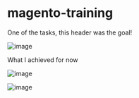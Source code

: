 # magento-training

One of the tasks, this header was the goal!

![image](https://user-images.githubusercontent.com/82476805/193666392-c191befd-648e-4016-ae4a-960c2309b2cd.png)

What I achieved for now

![image](https://user-images.githubusercontent.com/82476805/193666708-a3bf3424-c4b3-42a5-9fe9-106e52c46e12.png)

![image](https://user-images.githubusercontent.com/82476805/193666801-5d266f22-fa1a-4f56-a45d-9a232dded9f5.png)
